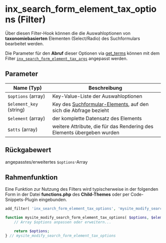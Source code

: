 # inx_search_form_element_tax_options (Filter)

Über diesen Filter-Hook können die die Auswahloptionen von **taxonomiebasierten** Elementen (Select/Radio) des Suchformulars bearbeitet werden.

Die Parameter für den **Abruf** dieser Optionen via [get_terms](https://developer.wordpress.org/reference/functions/get_terms/) können mit dem Filter [`inx_search_form_element_tax_args`](filter-inx-search-form-element-tax-args) angepasst werden.

## Parameter

| Name (Typ) | Beschreibung |
| ---------- | ------------ |
| `$options` (array) | Key-Value-Liste der Auswahloptionen |
| `$element_key` (string) | Key des [Suchformular-Elements](/komponenten/suchformular#elemente), auf den sich die Abfrage bezieht |
| `$element` (array) | der komplette Datensatz des Elements |
| `$atts` (array) | weitere Attribute, die für das Rendering des Elements übergeben wurden |

## Rückgabewert

angepasstes/erweitertes `$options`-Array

## Rahmenfunktion

Eine Funktion zur Nutzung des Filters wird typischerweise in der folgenden Form in der Datei **functions.php** des **Child-Themes** oder per Code-Snippets-Plugin eingebunden.

```php
add_filter( 'inx_search_form_element_tax_options', 'mysite_modify_search_form_element_tax_options', 10, 4 );

function mysite_modify_search_form_element_tax_options( $options, $element_id, $element, $atts ) {
	// Array $options anpassen oder erweitern...

	return $options;
} // mysite_modify_search_form_element_tax_options
```